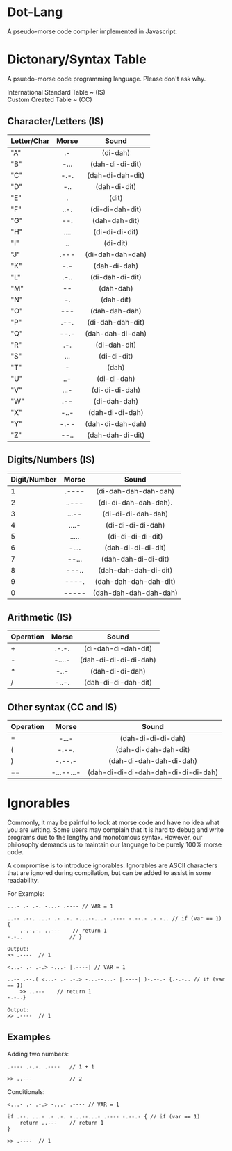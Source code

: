 # Dot-Lang
A pseudo-morse code compiler implemented in Javascript.

# Dictonary/Syntax Table
A psuedo-morse code programming language. Please don't ask why.

International Standard Table ~ (IS)
<br>
Custom Created Table ~ (CC)

## Character/Letters (IS)

| Letter/Char   |     Morse     |        Sound          |
| ------------- |:-------------:|:---------------------:|
| "A"           | .-            |  (di-dah)             |
| "B"           | -...          |  (dah-di-di-dit)      |
| "C"           | -.-.          |  (dah-di-dah-dit)     |
| "D"           | -..           |  (dah-di-dit)         |
| "E"           | .             |  (dit)                |
| "F"           | ..-.          |  (di-di-dah-dit)      |
| "G"           | --.           |  (dah-dah-dit)        |
| "H"           | ....          |  (di-di-di-dit)       |
| "I"           | ..            |  (di-dit)             |
| "J"           | .---          |  (di-dah-dah-dah)     |
| "K"           | -.-           |  (dah-di-dah)         |
| "L"           | .-..          |  (di-dah-di-dit)      |
| "M"           | --            |  (dah-dah)            |
| "N"           | -.            |  (dah-dit)            |
| "O"           | ---           |  (dah-dah-dah)        |
| "P"           | .--.          |  (di-dah-dah-dit)     |
| "Q"           | --.-          |  (dah-dah-di-dah)     |
| "R"           | .-.           |  (di-dah-dit)         |
| "S"           | ...           |  (di-di-dit)          |
| "T"           | -             |  (dah)                |
| "U"           | ..-           |  (di-di-dah)          |
| "V"           | ...-          |  (di-di-di-dah)       |
| "W"           | .--           |  (di-dah-dah)         |
| "X"           | -..-          |  (dah-di-di-dah)      |
| "Y"           | -.--          |  (dah-di-dah-dah)     |
| "Z"           | --..          |  (dah-dah-di-dit)     |

## Digits/Numbers (IS)
| Digit/Number   |      Morse     |         Sound         |
| -------------- |:--------------:|:---------------------:|
|    1           | .----          |  (di-dah-dah-dah-dah) |
|    2           | ..---          |  (di-di-dah-dah-dah). |
|    3           | ...--          |  (di-di-di-dah-dah)   |
|    4           | ....-          |  (di-di-di-di-dah)    |
|    5           | .....          |  (di-di-di-di-dit)    |
|    6           | -....          |  (dah-di-di-di-dit)   |
|    7           | --...          |  (dah-dah-di-di-dit)  |
|    8           | ---..          |  (dah-dah-dah-di-dit) |
|    9           | ----.          |  (dah-dah-dah-dah-dit)|
|    0           | -----          |  (dah-dah-dah-dah-dah)|

## Arithmetic (IS)
| Operation      |      Morse     |         Sound         |
| -------------- |:--------------:|:---------------------:|
|    +           | .-.-.          |  (di-dah-di-dah-dit)  |
|    -           | -....-         |  (dah-di-di-di-di-dah)|
|    *           | -..-           |  (dah-di-di-dah)      |
|    /           | -..-.          |  (dah-di-di-dah-dit)  |

## Other syntax (CC and IS)
|  Operation      |      Morse     |            Sound         |
| --------------- |:--------------:|:------------------------:|
|    =            | -...-          |  (dah-di-di-di-dah)      |
|    (            | -.--.          |  (dah-di-dah-dah-dit)    |
|    )            | -.--.-         |  (dah-di-dah-dah-di-dah) |
|    ==           | -...--...-     |  (dah-di-di-di-dah-dah-di-di-di-dah)  |

# Ignorables
Commonly, it may be painful to look at morse code and have no idea what you are writing. Some users may complain that it is hard to debug and write programs due to the lengthy and monotomous syntax. However, our philosophy demands us to maintain our language to be purely 100% morse code.

A compromise is to introduce ignorables. Ignorables are ASCII characters that are ignored during compilation, but can be added to
assist in some readability.

For Example:
```
...- .- .-. -...- .---- // VAR = 1

..-- .--. ...- .- .-. -...--...- .---- -.--.- .-.-.. // if (var == 1) {
    .-.-.-. ..---    // return 1
-.-..               // }

Output:
>> .----  // 1
```

```
<...- .- .-.> -...- |.----| // VAR = 1

..-- .--.( <...- .- .-.> -...--...- |.----| )-.--.- {.-.-.. // if (var == 1)
    >> ..---    // return 1
-.-..}

Output:
>> .----  // 1
```

## Examples
Adding two numbers:
```
.---- .-.-. .----   // 1 + 1

>> ..---            // 2
```
Conditionals:
```
<...- .- .-.> -...- .---- // VAR = 1

if .--. ...- .- .-. -...--...- .---- -.--.- { // if (var == 1)
    return ..---    // return 1
}

>> .----  // 1
```
